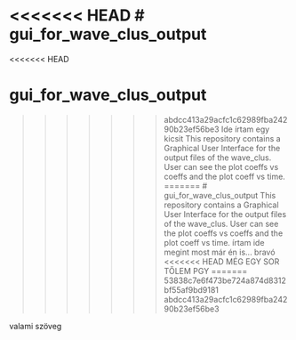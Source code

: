 <<<<<<< HEAD
﻿# gui_for_wave_clus_output
=======
<<<<<<< HEAD
# gui_for_wave_clus_output
>>>>>>> abdcc413a29acfc1c62989fba24290b23ef56be3
 Ide írtam egy kicsit This repository contains a Graphical User Interface for the output files of the wave_clus. User can see the plot coeffs vs coeffs and the plot coeff vs time.
=======
﻿# gui_for_wave_clus_output
This repository contains a Graphical User Interface for the output files of the wave_clus. User can see the plot coeffs vs coeffs and the plot coeff vs time.
írtam ide megint
most már én is... bravó
<<<<<<< HEAD
MÉG EGY SOR TŐLEM PGY
=======
>>>>>>> 53838c7e6f473be724a874d8312bf55af9bd9181
>>>>>>> abdcc413a29acfc1c62989fba24290b23ef56be3

valami szöveg
